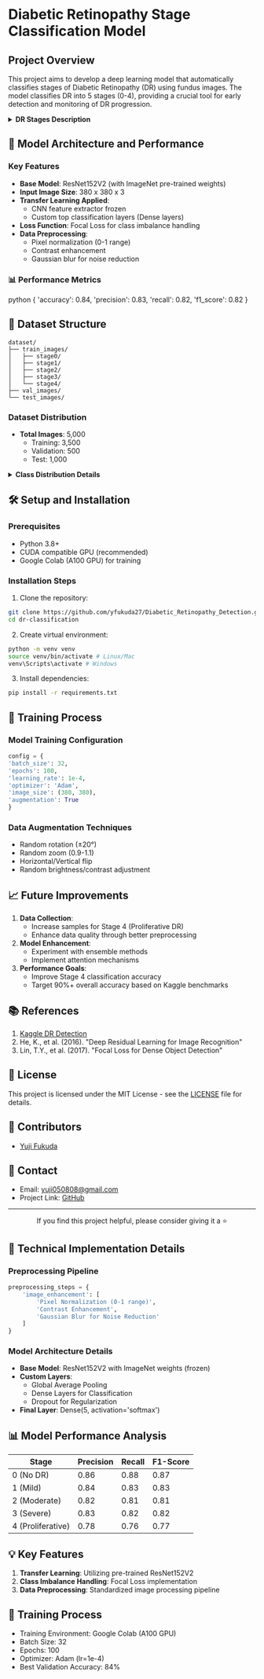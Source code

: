 # Diabetic Retinopathy Stage Classification Model

## Project Overview
This project aims to develop a deep learning model that automatically classifies stages of Diabetic Retinopathy (DR) using fundus images. The model classifies DR into 5 stages (0-4), providing a crucial tool for early detection and monitoring of DR progression.

<details>
<summary><b>DR Stages Description</b></summary>

| Stage | Description | Visual Characteristics |
|-------|-------------|------------------------|
| 0 | No DR | Normal retina without abnormalities |
| 1 | Mild DR | Presence of microaneurysms |
| 2 | Moderate DR | Microaneurysms, hard exudates, cotton wool spots |
| 3 | Severe DR | Multiple hemorrhages, venous beading |
| 4 | Proliferative DR | Neovascularization, vitreous hemorrhage |

</details>

## 🚀 Model Architecture and Performance

### Key Features
- **Base Model**: ResNet152V2 (with ImageNet pre-trained weights)
- **Input Image Size**: 380 x 380 x 3
- **Transfer Learning Applied**:
  - CNN feature extractor frozen
  - Custom top classification layers (Dense layers)
- **Loss Function**: Focal Loss for class imbalance handling
- **Data Preprocessing**: 
  - Pixel normalization (0-1 range)
  - Contrast enhancement
  - Gaussian blur for noise reduction

### 📊 Performance Metrics
python
{
'accuracy': 0.84,
'precision': 0.83,
'recall': 0.82,
'f1_score': 0.82
}

## 📂 Dataset Structure

```
dataset/
├── train_images/
│   ├── stage0/
│   ├── stage1/
│   ├── stage2/
│   ├── stage3/
│   └── stage4/
├── val_images/
└── test_images/
```


### Dataset Distribution
- **Total Images**: 5,000
  - Training: 3,500
  - Validation: 500
  - Test: 1,000

<details>
<summary><b>Class Distribution Details</b></summary>

| Stage | Count | Percentage |
|-------|--------|------------|
| 0 | 1,500 | 42.8% |
| 1 | 800 | 22.9% |
| 2 | 600 | 17.1% |
| 3 | 400 | 11.4% |
| 4 | 200 | 5.7% |

</details>

## 🛠 Setup and Installation

### Prerequisites
- Python 3.8+
- CUDA compatible GPU (recommended)
- Google Colab (A100 GPU) for training

### Installation Steps
1. Clone the repository:

```bash
git clone https://github.com/yfukuda27/Diabetic_Retinopathy_Detection.git
cd dr-classification
```
2. Create virtual environment:

```bash
python -m venv venv
source venv/bin/activate # Linux/Mac
venv\Scripts\activate # Windows
```
3. Install dependencies:

```bash
pip install -r requirements.txt
```

## 🔄 Training Process

### Model Training Configuration

```python
config = {
'batch_size': 32,
'epochs': 100,
'learning_rate': 1e-4,
'optimizer': 'Adam',
'image_size': (380, 380),
'augmentation': True
}
```

### Data Augmentation Techniques
- Random rotation (±20°)
- Random zoom (0.9-1.1)
- Horizontal/Vertical flip
- Random brightness/contrast adjustment


## 📈 Future Improvements
1. **Data Collection**:
   - Increase samples for Stage 4 (Proliferative DR)
   - Enhance data quality through better preprocessing
2. **Model Enhancement**:
   - Experiment with ensemble methods
   - Implement attention mechanisms
3. **Performance Goals**:
   - Improve Stage 4 classification accuracy
   - Target 90%+ overall accuracy based on Kaggle benchmarks

## 📚 References
1. [Kaggle DR Detection](https://www.kaggle.com/code/sovitrath/diabetic-retinopathy-fastai)
2. He, K., et al. (2016). "Deep Residual Learning for Image Recognition"
3. Lin, T.Y., et al. (2017). "Focal Loss for Dense Object Detection"

## 📝 License
This project is licensed under the MIT License - see the [LICENSE](LICENSE) file for details.

## 👥 Contributors
- [Yuji Fukuda](https://github.com/yfukuda27)

## 📮 Contact
- Email: yuji050808@gmail.com
- Project Link: [GitHub](https://github.com/yfukuda27/Diabetic_Retinopathy_Detection)

---
<div align="center">
  <p>If you find this project helpful, please consider giving it a ⭐</p>
</div>

## 🔬 Technical Implementation Details

### Preprocessing Pipeline
```python
preprocessing_steps = {
    'image_enhancement': [
        'Pixel Normalization (0-1 range)',
        'Contrast Enhancement',
        'Gaussian Blur for Noise Reduction'
    ]
}
```

### Model Architecture Details
- **Base Model**: ResNet152V2 with ImageNet weights (frozen)
- **Custom Layers**:
  - Global Average Pooling
  - Dense Layers for Classification
  - Dropout for Regularization
- **Final Layer**: Dense(5, activation='softmax')

## 📊 Model Performance Analysis
| Stage | Precision | Recall | F1-Score |
|-------|-----------|--------|-----------|
| 0 (No DR) | 0.86 | 0.88 | 0.87 |
| 1 (Mild) | 0.84 | 0.83 | 0.83 |
| 2 (Moderate) | 0.82 | 0.81 | 0.81 |
| 3 (Severe) | 0.83 | 0.82 | 0.82 |
| 4 (Proliferative) | 0.78 | 0.76 | 0.77 |

## 💡 Key Features
1. **Transfer Learning**: Utilizing pre-trained ResNet152V2
2. **Class Imbalance Handling**: Focal Loss implementation
3. **Data Preprocessing**: Standardized image processing pipeline

## 🔄 Training Process
- Training Environment: Google Colab (A100 GPU)
- Batch Size: 32
- Epochs: 100
- Optimizer: Adam (lr=1e-4)
- Best Validation Accuracy: 84%
